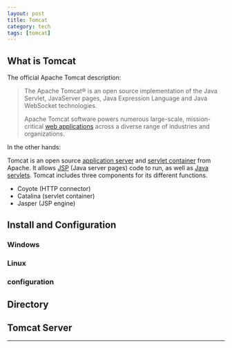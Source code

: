 ```yaml
---
layout: post
title: Tomcat
category: tech
tags: [tomcat]
---
```


## What is Tomcat

The official Apache Tomcat description:

> The Apache Tomcat® is an open source implementation of the Java Servlet, JavaServer pages, Java Expression Language and Java WebSocket technologies.
>
> Apache Tomcat software powers numerous large-scale, mission-critical [web applications]() across a diverse range of industries and organizations.

In the other hands:

Tomcat is an open source [application server]() and [servlet container](http://www.hauchenglee.com/tech/2019/11/17/servlet.html#servlet-container) from Apache. 
 It allows [JSP](http://www.hauchenglee.com/tech/2019/11/18/jsp.html) (Java server pages) code to run, as well as [Java servlets](http://www.hauchenglee.com/tech/2019/11/17/servlet.html).
 Tomcat includes three components for its different functions.
- Coyote (HTTP connector)
- Catalina (servlet container)
- Jasper (JSP engine)

## Install and Configuration



### Windows

### Linux

### configuration

## Directory

## Tomcat Server

---